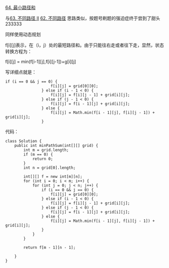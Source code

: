 [64. 最小路径和](https://leetcode-cn.com/problems/minimum-path-sum/description/)

与[63. 不同路径 II](https://www.cnblogs.com/acbingo/p/9362955.html) [62. 不同路径](https://www.cnblogs.com/acbingo/p/9362893.html)
思路类似，按题号刷题的强迫症终于尝到了甜头233333

同样使用动态规划

f[i][j]表示，在（i，j）处的最短路径和。由于只能往右走或者往下走，显然，状态转换方程为：

f[i][j] = min(f[i-1][j],f[i][j-1])+g[i][j]

写详细点就是：
```
if (i == 0 && j == 0) {
                    f[i][j] = grid[0][0];
                } else if (i - 1 < 0) {
                    f[i][j] = f[i][j - 1] + grid[i][j];
                } else if (j - 1 < 0) {
                    f[i][j] = f[i - 1][j] + grid[i][j];
                } else {
                    f[i][j] = Math.min(f[i - 1][j], f[i][j - 1]) + grid[i][j];
                }
```

代码：
```
class Solution {
    public int minPathSum(int[][] grid) {
        int m = grid.length;
        if (m == 0) {
            return 0;
        }
        int n = grid[0].length;

        int[][] f = new int[m][n];
        for (int i = 0; i < m; i++) {
            for (int j = 0; j < n; j++) {
                if (i == 0 && j == 0) {
                    f[i][j] = grid[0][0];
                } else if (i - 1 < 0) {
                    f[i][j] = f[i][j - 1] + grid[i][j];
                } else if (j - 1 < 0) {
                    f[i][j] = f[i - 1][j] + grid[i][j];
                } else {
                    f[i][j] = Math.min(f[i - 1][j], f[i][j - 1]) + grid[i][j];
                }
            }
        }

        return f[m - 1][n - 1];

    }
}
```